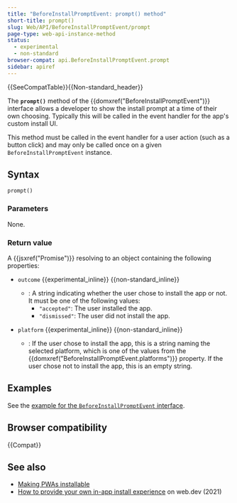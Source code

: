 ```yaml
---
title: "BeforeInstallPromptEvent: prompt() method"
short-title: prompt()
slug: Web/API/BeforeInstallPromptEvent/prompt
page-type: web-api-instance-method
status:
  - experimental
  - non-standard
browser-compat: api.BeforeInstallPromptEvent.prompt
sidebar: apiref
---
```


{{SeeCompatTable}}{{Non-standard_header}}

The **`prompt()`** method of the {{domxref("BeforeInstallPromptEvent")}} interface allows a developer to show the
install prompt at a time of their own choosing. Typically this will be called in the event handler for the app's custom install UI.

This method must be called in the event handler for a user action (such as a button click) and may only be called once on a given `BeforeInstallPromptEvent` instance.

## Syntax

```js-nolint
prompt()
```

### Parameters

None.

### Return value

A {{jsxref("Promise")}} resolving to an object containing the following properties:

- `outcome` {{experimental_inline}} {{non-standard_inline}}
  - : A string indicating whether the user chose to install the app or not. It must be one of the following values:
    - `"accepted"`: The user installed the app.
    - `"dismissed"`: The user did not install the app.

- `platform` {{experimental_inline}} {{non-standard_inline}}
  - : If the user chose to install the app, this is a string naming the selected platform, which is one of the values from the {{domxref("BeforeInstallPromptEvent.platforms")}} property. If the user chose not to install the app, this is an empty string.

## Examples

See the [example for the `BeforeInstallPromptEvent` interface](/en-US/docs/Web/API/BeforeInstallPromptEvent#examples).

## Browser compatibility

{{Compat}}

## See also

- [Making PWAs installable](/en-US/docs/Web/Progressive_web_apps/Guides/Making_PWAs_installable)
- [How to provide your own in-app install experience](https://web.dev/articles/customize-install) on web.dev (2021)
